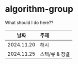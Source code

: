 # algorithm-group

What should I do here??

|날짜|주제|
|:---:|:---|
|2024.11.20|해시|
|2024.11.25|스택/큐 & 정렬|